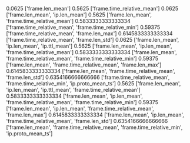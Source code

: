 0.0625
['frame.len_mean']
0.5625
['frame.time_relative_mean']
0.0625
['frame.len_mean', 'ip.len_mean']
0.5625
['frame.len_mean', 'frame.time_relative_mean']
0.5833333333333334
['frame.time_relative_mean', 'frame.time_relative_min']
0.59375
['frame.time_relative_mean', 'frame.len_max']
0.6145833333333334
['frame.time_relative_mean', 'frame.len_std']
0.0625
['frame.len_mean', 'ip.len_mean', 'ip.ttl_mean']
0.5625
['frame.len_mean', 'ip.len_mean', 'frame.time_relative_mean']
0.5833333333333334
['frame.len_mean', 'frame.time_relative_mean', 'frame.time_relative_min']
0.59375
['frame.len_mean', 'frame.time_relative_mean', 'frame.len_max']
0.6145833333333334
['frame.len_mean', 'frame.time_relative_mean', 'frame.len_std']
0.6354166666666666
['frame.time_relative_mean', 'frame.time_relative_min', 'ip.proto_mean_ts']
0.5625
['frame.len_mean', 'ip.len_mean', 'ip.ttl_mean', 'frame.time_relative_mean']
0.5833333333333334
['frame.len_mean', 'ip.len_mean', 'frame.time_relative_mean', 'frame.time_relative_min']
0.59375
['frame.len_mean', 'ip.len_mean', 'frame.time_relative_mean', 'frame.len_max']
0.6145833333333334
['frame.len_mean', 'ip.len_mean', 'frame.time_relative_mean', 'frame.len_std']
0.6354166666666666
['frame.len_mean', 'frame.time_relative_mean', 'frame.time_relative_min', 'ip.proto_mean_ts']
